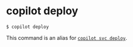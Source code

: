 # copilot deploy
```
$ copilot deploy
```

This command is an alias for [`copilot svc deploy`](/docs/docs/commands/svc-deploy/).
